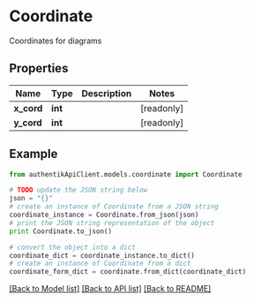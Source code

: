 # Coordinate

Coordinates for diagrams

## Properties
Name | Type | Description | Notes
------------ | ------------- | ------------- | -------------
**x_cord** | **int** |  | [readonly] 
**y_cord** | **int** |  | [readonly] 

## Example

```python
from authentikApiClient.models.coordinate import Coordinate

# TODO update the JSON string below
json = "{}"
# create an instance of Coordinate from a JSON string
coordinate_instance = Coordinate.from_json(json)
# print the JSON string representation of the object
print Coordinate.to_json()

# convert the object into a dict
coordinate_dict = coordinate_instance.to_dict()
# create an instance of Coordinate from a dict
coordinate_form_dict = coordinate.from_dict(coordinate_dict)
```
[[Back to Model list]](../README.md#documentation-for-models) [[Back to API list]](../README.md#documentation-for-api-endpoints) [[Back to README]](../README.md)


